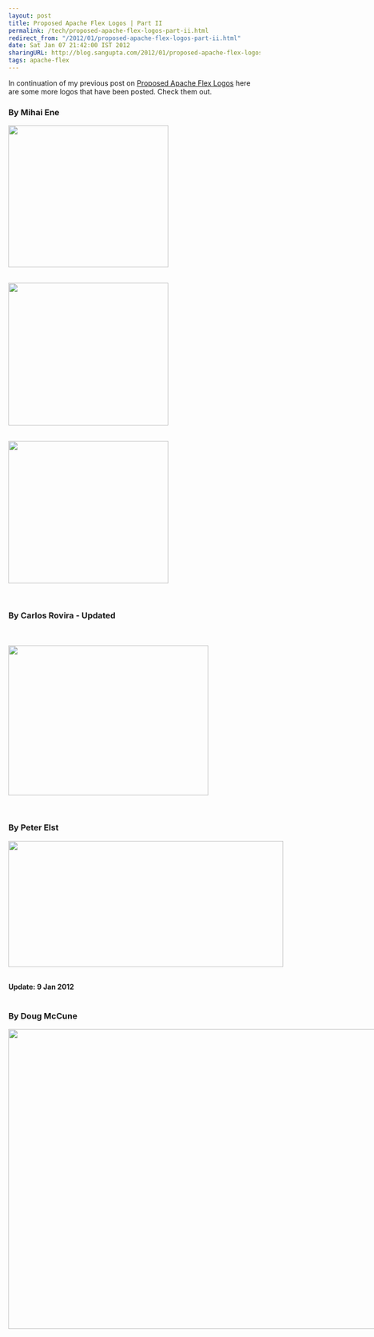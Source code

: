 ```yaml
---
layout: post
title: Proposed Apache Flex Logos | Part II
permalink: /tech/proposed-apache-flex-logos-part-ii.html
redirect_from: "/2012/01/proposed-apache-flex-logos-part-ii.html"
date: Sat Jan 07 21:42:00 IST 2012
sharingURL: http://blog.sangupta.com/2012/01/proposed-apache-flex-logos-part-ii.html
tags: apache-flex
---
```

In continuation of my previous post on 
<a href="http://blog.sangupta.com/2012/01/proposed-apache-flex-logos.html">Proposed Apache Flex Logos</a> here are some more logos that have been posted. Check them out.

<!-- break here -->

<h3>By Mihai Ene</h3>
<div class="separator" style="clear: both; text-align: center;">
    <a href="http://cs.ibaneasa.ro/flex/flexlogoprop2-graybg.png" imageanchor="1" style="clear: left; float: left; margin-bottom: 1em; margin-right: 1em;"><img border="0" height="284" src="http://cs.ibaneasa.ro/flex/flexlogoprop2-graybg.png" width="320"></a>
</div>
<br>
<div style="clear: both;"></div>
<br>
<div class="separator" style="clear: both; text-align: center;">
    <a href="http://cs.ibaneasa.ro/flex/flexlogoprop3-blankbg.png" imageanchor="1" style="clear: left; float: left; margin-bottom: 1em; margin-right: 1em;"><img border="0" height="285" src="http://cs.ibaneasa.ro/flex/flexlogoprop3-blankbg.png" width="320"></a>
</div>
<br>
<div style="clear: both;"></div>
<br>
<div class="separator" style="clear: both; text-align: center;">
    <a href="http://cs.ibaneasa.ro/flex/flexlogoprop4-adobestyle.png" imageanchor="1" style="clear: left; float: left; margin-bottom: 1em; margin-right: 1em;"><img border="0" height="285" src="http://cs.ibaneasa.ro/flex/flexlogoprop4-adobestyle.png" width="320"></a>
</div>
<br>
<div style="clear: both;"></div>
<br>
<h3>By Carlos Rovira - Updated</h3>
<br>
<br>
<div class="separator" style="clear: both; text-align: center;">
    <a href="http://www.carlosrovira.com/apache-flex-logo-proposal-2.png" imageanchor="1" style="clear: left; float: left; margin-bottom: 1em; margin-right: 1em;"><img border="0" height="300" src="http://www.carlosrovira.com/apache-flex-logo-proposal-2.png" width="400"></a>
</div>
<br>
<div style="clear: both;"></div>
<br>
<h3>By Peter Elst</h3>
<div class="separator" style="clear: both; text-align: center;">
    <a href="http://peterelst.com/tmp/apacheflex-logo-proposal.png" imageanchor="1" style="clear: left; float: left; margin-bottom: 1em; margin-right: 1em;"><img border="0" height="252" src="http://peterelst.com/tmp/apacheflex-logo-proposal.png" width="550"></a>
</div>
<br>
<div style="clear: both;"></div>
<br>
<b>Update: 9 Jan 2012</b>
<br>
<br>
<h3>By Doug McCune</h3>
<div class="separator" style="clear: both; text-align: center;">
    <a href="http://dougmccune.com/apache_flex_logo.jpg" imageanchor="1" style="clear: left; float: left; margin-bottom: 1em; margin-right: 1em;"><img border="0" height="600" src="http://dougmccune.com/apache_flex_logo.jpg" width="800"></a>
</div>
